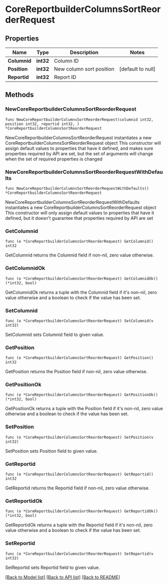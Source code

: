 # CoreReportbuilderColumnsSortReorderRequest

## Properties

Name | Type | Description | Notes
------------ | ------------- | ------------- | -------------
**Columnid** | **int32** | Column ID | 
**Position** | **int32** | New column sort position | [default to null]
**Reportid** | **int32** | Report ID | 

## Methods

### NewCoreReportbuilderColumnsSortReorderRequest

`func NewCoreReportbuilderColumnsSortReorderRequest(columnid int32, position int32, reportid int32, ) *CoreReportbuilderColumnsSortReorderRequest`

NewCoreReportbuilderColumnsSortReorderRequest instantiates a new CoreReportbuilderColumnsSortReorderRequest object
This constructor will assign default values to properties that have it defined,
and makes sure properties required by API are set, but the set of arguments
will change when the set of required properties is changed

### NewCoreReportbuilderColumnsSortReorderRequestWithDefaults

`func NewCoreReportbuilderColumnsSortReorderRequestWithDefaults() *CoreReportbuilderColumnsSortReorderRequest`

NewCoreReportbuilderColumnsSortReorderRequestWithDefaults instantiates a new CoreReportbuilderColumnsSortReorderRequest object
This constructor will only assign default values to properties that have it defined,
but it doesn't guarantee that properties required by API are set

### GetColumnid

`func (o *CoreReportbuilderColumnsSortReorderRequest) GetColumnid() int32`

GetColumnid returns the Columnid field if non-nil, zero value otherwise.

### GetColumnidOk

`func (o *CoreReportbuilderColumnsSortReorderRequest) GetColumnidOk() (*int32, bool)`

GetColumnidOk returns a tuple with the Columnid field if it's non-nil, zero value otherwise
and a boolean to check if the value has been set.

### SetColumnid

`func (o *CoreReportbuilderColumnsSortReorderRequest) SetColumnid(v int32)`

SetColumnid sets Columnid field to given value.


### GetPosition

`func (o *CoreReportbuilderColumnsSortReorderRequest) GetPosition() int32`

GetPosition returns the Position field if non-nil, zero value otherwise.

### GetPositionOk

`func (o *CoreReportbuilderColumnsSortReorderRequest) GetPositionOk() (*int32, bool)`

GetPositionOk returns a tuple with the Position field if it's non-nil, zero value otherwise
and a boolean to check if the value has been set.

### SetPosition

`func (o *CoreReportbuilderColumnsSortReorderRequest) SetPosition(v int32)`

SetPosition sets Position field to given value.


### GetReportid

`func (o *CoreReportbuilderColumnsSortReorderRequest) GetReportid() int32`

GetReportid returns the Reportid field if non-nil, zero value otherwise.

### GetReportidOk

`func (o *CoreReportbuilderColumnsSortReorderRequest) GetReportidOk() (*int32, bool)`

GetReportidOk returns a tuple with the Reportid field if it's non-nil, zero value otherwise
and a boolean to check if the value has been set.

### SetReportid

`func (o *CoreReportbuilderColumnsSortReorderRequest) SetReportid(v int32)`

SetReportid sets Reportid field to given value.



[[Back to Model list]](../README.md#documentation-for-models) [[Back to API list]](../README.md#documentation-for-api-endpoints) [[Back to README]](../README.md)


